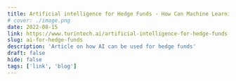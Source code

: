 ```yaml
---
title: Artificial intelligence for Hedge Funds - How Can Machine Learning and Code Optimisation Generate Greater Alpha?
# cover: ./image.png
date: 2022-08-15
link: https://www.turintech.ai/artificial-intelligence-for-hedge-funds-how-can-machine-learning-and-code-optimisation-generate-greater-alpha/
slug: ai-for-hedge-funds
description: 'Article on how AI can be used for hedge funds'
draft: false
hide: false
tags: ['link', 'blog']
---
```

